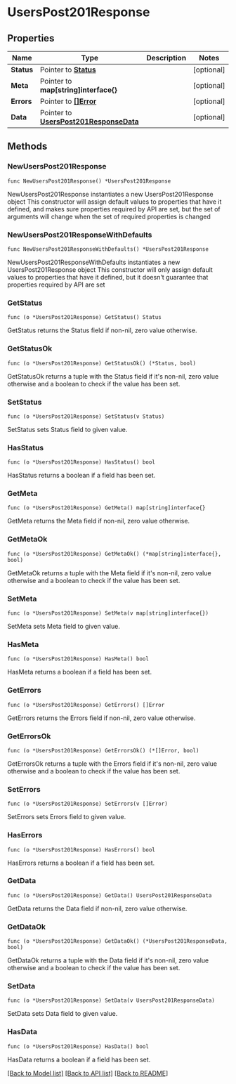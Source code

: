 # UsersPost201Response

## Properties

Name | Type | Description | Notes
------------ | ------------- | ------------- | -------------
**Status** | Pointer to [**Status**](Status.md) |  | [optional] 
**Meta** | Pointer to **map[string]interface{}** |  | [optional] 
**Errors** | Pointer to [**[]Error**](Error.md) |  | [optional] 
**Data** | Pointer to [**UsersPost201ResponseData**](UsersPost201ResponseData.md) |  | [optional] 

## Methods

### NewUsersPost201Response

`func NewUsersPost201Response() *UsersPost201Response`

NewUsersPost201Response instantiates a new UsersPost201Response object
This constructor will assign default values to properties that have it defined,
and makes sure properties required by API are set, but the set of arguments
will change when the set of required properties is changed

### NewUsersPost201ResponseWithDefaults

`func NewUsersPost201ResponseWithDefaults() *UsersPost201Response`

NewUsersPost201ResponseWithDefaults instantiates a new UsersPost201Response object
This constructor will only assign default values to properties that have it defined,
but it doesn't guarantee that properties required by API are set

### GetStatus

`func (o *UsersPost201Response) GetStatus() Status`

GetStatus returns the Status field if non-nil, zero value otherwise.

### GetStatusOk

`func (o *UsersPost201Response) GetStatusOk() (*Status, bool)`

GetStatusOk returns a tuple with the Status field if it's non-nil, zero value otherwise
and a boolean to check if the value has been set.

### SetStatus

`func (o *UsersPost201Response) SetStatus(v Status)`

SetStatus sets Status field to given value.

### HasStatus

`func (o *UsersPost201Response) HasStatus() bool`

HasStatus returns a boolean if a field has been set.

### GetMeta

`func (o *UsersPost201Response) GetMeta() map[string]interface{}`

GetMeta returns the Meta field if non-nil, zero value otherwise.

### GetMetaOk

`func (o *UsersPost201Response) GetMetaOk() (*map[string]interface{}, bool)`

GetMetaOk returns a tuple with the Meta field if it's non-nil, zero value otherwise
and a boolean to check if the value has been set.

### SetMeta

`func (o *UsersPost201Response) SetMeta(v map[string]interface{})`

SetMeta sets Meta field to given value.

### HasMeta

`func (o *UsersPost201Response) HasMeta() bool`

HasMeta returns a boolean if a field has been set.

### GetErrors

`func (o *UsersPost201Response) GetErrors() []Error`

GetErrors returns the Errors field if non-nil, zero value otherwise.

### GetErrorsOk

`func (o *UsersPost201Response) GetErrorsOk() (*[]Error, bool)`

GetErrorsOk returns a tuple with the Errors field if it's non-nil, zero value otherwise
and a boolean to check if the value has been set.

### SetErrors

`func (o *UsersPost201Response) SetErrors(v []Error)`

SetErrors sets Errors field to given value.

### HasErrors

`func (o *UsersPost201Response) HasErrors() bool`

HasErrors returns a boolean if a field has been set.

### GetData

`func (o *UsersPost201Response) GetData() UsersPost201ResponseData`

GetData returns the Data field if non-nil, zero value otherwise.

### GetDataOk

`func (o *UsersPost201Response) GetDataOk() (*UsersPost201ResponseData, bool)`

GetDataOk returns a tuple with the Data field if it's non-nil, zero value otherwise
and a boolean to check if the value has been set.

### SetData

`func (o *UsersPost201Response) SetData(v UsersPost201ResponseData)`

SetData sets Data field to given value.

### HasData

`func (o *UsersPost201Response) HasData() bool`

HasData returns a boolean if a field has been set.


[[Back to Model list]](../README.md#documentation-for-models) [[Back to API list]](../README.md#documentation-for-api-endpoints) [[Back to README]](../README.md)


